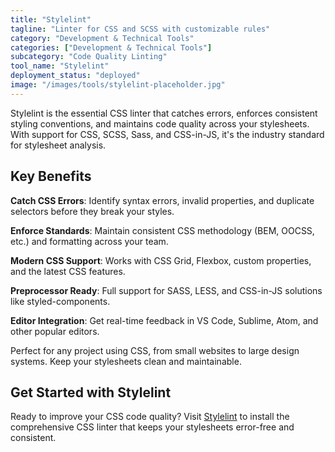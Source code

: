 ```yaml
---
title: "Stylelint"
tagline: "Linter for CSS and SCSS with customizable rules"
category: "Development & Technical Tools"
categories: ["Development & Technical Tools"]
subcategory: "Code Quality Linting"
tool_name: "Stylelint"
deployment_status: "deployed"
image: "/images/tools/stylelint-placeholder.jpg"
---
```

Stylelint is the essential CSS linter that catches errors, enforces consistent styling conventions, and maintains code quality across your stylesheets. With support for CSS, SCSS, Sass, and CSS-in-JS, it's the industry standard for stylesheet analysis.

## Key Benefits

**Catch CSS Errors**: Identify syntax errors, invalid properties, and duplicate selectors before they break your styles.

**Enforce Standards**: Maintain consistent CSS methodology (BEM, OOCSS, etc.) and formatting across your team.

**Modern CSS Support**: Works with CSS Grid, Flexbox, custom properties, and the latest CSS features.

**Preprocessor Ready**: Full support for SASS, LESS, and CSS-in-JS solutions like styled-components.

**Editor Integration**: Get real-time feedback in VS Code, Sublime, Atom, and other popular editors.

Perfect for any project using CSS, from small websites to large design systems. Keep your stylesheets clean and maintainable.

## Get Started with Stylelint

Ready to improve your CSS code quality? Visit [Stylelint](https://stylelint.io) to install the comprehensive CSS linter that keeps your stylesheets error-free and consistent.